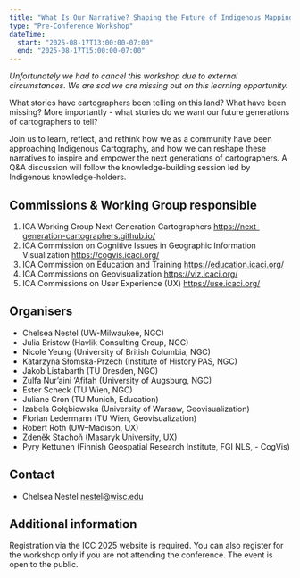 ```yaml
---
title: "What Is Our Narrative? Shaping the Future of Indigenous Mapping - Cancelled"
type: "Pre-Conference Workshop"
dateTime:
  start: "2025-08-17T13:00:00-07:00"
  end: "2025-08-17T15:00:00-07:00"
---
```


*Unfortunately we had to cancel this workshop due to external circumstances. We are sad we are missing out on this learning opportunity.*

What stories have cartographers been telling on this land? What have been missing? More importantly - what stories do we want our future generations of cartographers to tell?

Join us to learn, reflect, and rethink how we as a community have been approaching Indigenous Cartography, and how we can reshape these narratives to inspire and empower the next generations of cartographers. A Q&A discussion will follow the knowledge-building session led by Indigenous knowledge-holders.

## Commissions & Working Group responsible

1. ICA Working Group Next Generation Cartographers https://next-generation-cartographers.github.io/
1. ICA Commission on Cognitive Issues in Geographic Information Visualization https://cogvis.icaci.org/
1. ICA Commission on Education and Training https://education.icaci.org/
1. ICA Commissions on Geovisualization https://viz.icaci.org/
1. ICA Commissions on User Experience (UX) https://use.icaci.org/

## Organisers

- Chelsea Nestel (UW-Milwaukee, NGC)
- Julia Bristow (Havlik Consulting Group, NGC)
- Nicole Yeung (University of British Columbia, NGC)
- Katarzyna Słomska-Przech (Institute of History PAS, NGC)
- Jakob Listabarth (TU Dresden, NGC)
- Zulfa Nur’aini ‘Afifah (University of Augsburg, NGC)
- Ester Scheck (TU Wien, NGC)
- Juliane Cron (TU Munich, Education)
- Izabela Gołębiowska (University of Warsaw, Geovisualization)
- Florian Ledermann (TU Wien, Geovisualization)
- Robert Roth (UW–Madison, UX)
- Zdeněk Stachoň (Masaryk University, UX)
- Pyry Kettunen (Finnish Geospatial Research Institute, FGI NLS, - CogVis)

## Contact

- Chelsea Nestel nestel@wisc.edu

## Additional information

Registration via the ICC 2025 website is required. You can also register for the workshop only if you are not attending the conference. The event is open to the public.
